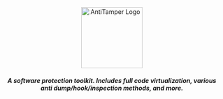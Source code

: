 <div align="center">
    <a href="https://github.com/Jimmy-Baby/JBAntiTamper_Public">
        <img src="https://user-images.githubusercontent.com/19278924/170451674-f6a21455-8433-4516-9fc2-249ca7c957ea.png" alt="AntiTamper Logo" height="140" />
    </a>
    <h5 align="center">
        A software protection toolkit. Includes full code virtualization, various anti dump/hook/inspection methods, and more.
    </h5>
</div>
